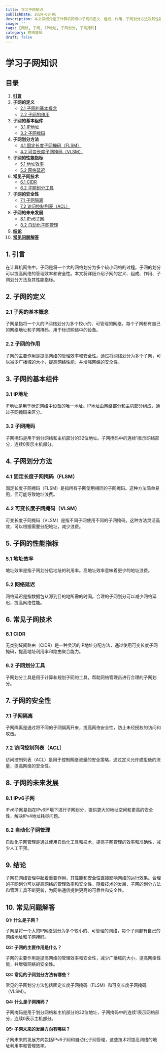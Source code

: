 ```yaml
---
title: 学习子网知识
publishDate: 2024-08-06
description: 本文详细介绍了计算机网络中子网的定义、组成、作用、子网划分方法及其性能指标。
image: ''
tags: [网络, 子网, IP地址, 子网划分, 子网掩码]
category: 网络基础
draft: false
---
```


# 学习子网知识

## 目录
1. [**引言**](#1-引言)
2. **子网的定义**
   - [2.1 子网的基本概念](#21-子网的基本概念)
   - [2.2 子网的作用](#22-子网的作用)
3. **子网的基本组件**
   - [3.1 IP地址](#31-ip地址)
   - [3.2 子网掩码](#32-子网掩码)
4. **子网划分方法**
   - [4.1 固定长度子网掩码（FLSM）](#41-固定长度子网掩码flsm)
   - [4.2 可变长度子网掩码（VLSM）](#42-可变长度子网掩码vlsm)
5. **子网的性能指标**
   - [5.1 地址效率](#51-地址效率)
   - [5.2 网络延迟](#52-网络延迟)
6. **常见子网技术**
   - [6.1 CIDR](#61-cidr)
   - [6.2 子网划分工具](#62-子网划分工具)
7. **子网的安全性**
   - [7.1 子网隔离](#71-子网隔离)
   - [7.2 访问控制列表（ACL）](#72-访问控制列表acl)
8. **子网的未来发展**
   - [8.1 IPv6子网](#81-ipv6子网)
   - [8.2 自动化子网管理](#82-自动化子网管理)
9. [**结论**](#9-结论)
10. [**常见问题解答**](#10-常见问题解答)

## 1. 引言

在计算机网络中，子网是将一个大的网络划分为多个较小网络的过程。子网的划分可以提高网络的管理效率和安全性。本文将详细介绍子网的定义、组成、作用、子网划分方法及其性能指标。

## 2. 子网的定义

### 2.1 子网的基本概念

子网是指将一个大的IP网络划分为多个较小的、可管理的网络。每个子网都有自己的网络地址和子网掩码，用于标识网络中的设备。

### 2.2 子网的作用

子网的主要作用是提高网络的管理效率和安全性。通过将网络划分为多个子网，可以减少广播域的大小，提高网络性能，并增强网络的安全性。

## 3. 子网的基本组件

### 3.1 IP地址

IP地址是用于标识网络中设备的唯一地址。IP地址由网络部分和主机部分组成，通过子网掩码来区分。

### 3.2 子网掩码

子网掩码是用于划分网络和主机部分的32位地址。子网掩码中的连续1表示网络部分，连续0表示主机部分。

## 4. 子网划分方法

### 4.1 固定长度子网掩码（FLSM）

固定长度子网掩码（FLSM）是指所有子网使用相同的子网掩码。这种方法简单易用，但可能导致地址浪费。

### 4.2 可变长度子网掩码（VLSM）

可变长度子网掩码（VLSM）是指不同子网使用不同的子网掩码。这种方法灵活高效，可以根据需要分配地址，减少浪费。

## 5. 子网的性能指标

### 5.1 地址效率

地址效率是指子网划分后地址的利用率。高地址效率意味着更少的地址浪费。

### 5.2 网络延迟

网络延迟是指数据包从源到目的地所需的时间。合理的子网划分可以减少网络延迟，提高网络性能。

## 6. 常见子网技术

### 6.1 CIDR

无类别域间路由（CIDR）是一种灵活的IP地址分配方法，通过使用可变长度子网掩码，提高地址利用率和路由聚合能力。

### 6.2 子网划分工具

子网划分工具是用于计算和规划子网的工具，帮助网络管理员进行合理的子网划分。

## 7. 子网的安全性

### 7.1 子网隔离

子网隔离是通过将不同的子网隔离开来，提高网络安全性，防止未经授权的访问和攻击。

### 7.2 访问控制列表（ACL）

访问控制列表（ACL）是用于控制网络流量的安全策略，通过定义允许或拒绝的流量，提高网络的安全性。

## 8. 子网的未来发展

### 8.1 IPv6子网

IPv6子网是指在IPv6环境下进行子网划分，提供更大的地址空间和更高的安全性，解决IPv4地址耗尽问题。

### 8.2 自动化子网管理

自动化子网管理是通过使用自动化工具和技术，提高子网管理的效率和准确性，减少人工干预。

## 9. 结论

子网在网络管理中起着重要作用，其性能和安全性直接影响网络的运行效果。合理的子网划分可以提高网络的管理效率和安全性，随着技术的发展，子网的划分方法和管理工具不断更新，为网络通信提供更高的可靠性和安全性。

## 10. 常见问题解答

**Q1: 什么是子网？**

子网是将一个大的IP网络划分为多个较小的、可管理的网络，每个子网都有自己的网络地址和子网掩码。

**Q2: 子网的主要作用是什么？**

子网的主要作用是提高网络的管理效率和安全性，减少广播域的大小，提高网络性能，并增强网络的安全性。

**Q3: 常见的子网划分方法有哪些？**

常见的子网划分方法包括固定长度子网掩码（FLSM）和可变长度子网掩码（VLSM）。

**Q4: 什么是子网掩码？**

子网掩码是用于划分网络和主机部分的32位地址，子网掩码中的连续1表示网络部分，连续0表示主机部分。

**Q5: 子网未来的发展方向有哪些？**

子网未来的发展方向包括IPv6子网和自动化子网管理，这些技术将提高网络的地址利用率和管理效率。